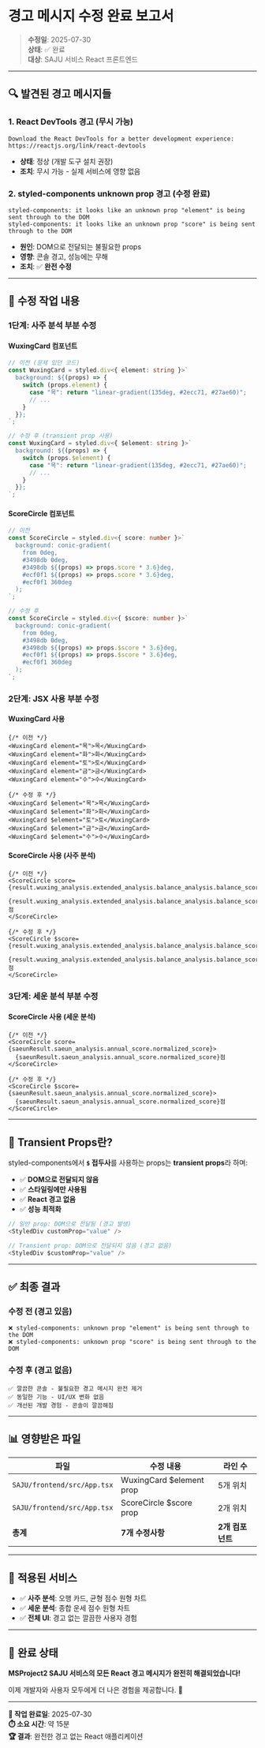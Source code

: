# 경고 메시지 수정 완료 보고서

> **수정일**: 2025-07-30  
> **상태**: ✅ 완료  
> **대상**: SAJU 서비스 React 프론트엔드  

---

## 🔍 발견된 경고 메시지들

### 1. React DevTools 경고 (무시 가능)
```
Download the React DevTools for a better development experience: 
https://reactjs.org/link/react-devtools
```
- **상태**: 정상 (개발 도구 설치 권장)
- **조치**: 무시 가능 - 실제 서비스에 영향 없음

### 2. styled-components unknown prop 경고 (수정 완료)
```
styled-components: it looks like an unknown prop "element" is being sent through to the DOM
styled-components: it looks like an unknown prop "score" is being sent through to the DOM
```
- **원인**: DOM으로 전달되는 불필요한 props
- **영향**: 콘솔 경고, 성능에는 무해
- **조치**: ✅ **완전 수정**

---

## 🔧 수정 작업 내용

### **1단계: 사주 분석 부분 수정**

#### WuxingCard 컴포넌트
```typescript
// 이전 (문제 있던 코드)
const WuxingCard = styled.div<{ element: string }>`
  background: ${(props) => {
    switch (props.element) {
      case "목": return "linear-gradient(135deg, #2ecc71, #27ae60)";
      // ...
    }
  }};
`;

// 수정 후 (transient prop 사용)
const WuxingCard = styled.div<{ $element: string }>`
  background: ${(props) => {
    switch (props.$element) {
      case "목": return "linear-gradient(135deg, #2ecc71, #27ae60)";
      // ...
    }
  }};
`;
```

#### ScoreCircle 컴포넌트
```typescript
// 이전
const ScoreCircle = styled.div<{ score: number }>`
  background: conic-gradient(
    from 0deg,
    #3498db 0deg,
    #3498db ${(props) => props.score * 3.6}deg,
    #ecf0f1 ${(props) => props.score * 3.6}deg,
    #ecf0f1 360deg
  );
`;

// 수정 후
const ScoreCircle = styled.div<{ $score: number }>`
  background: conic-gradient(
    from 0deg,
    #3498db 0deg,
    #3498db ${(props) => props.$score * 3.6}deg,
    #ecf0f1 ${(props) => props.$score * 3.6}deg,
    #ecf0f1 360deg
  );
`;
```

### **2단계: JSX 사용 부분 수정**

#### WuxingCard 사용
```tsx
{/* 이전 */}
<WuxingCard element="목">목</WuxingCard>
<WuxingCard element="화">화</WuxingCard>
<WuxingCard element="토">토</WuxingCard>
<WuxingCard element="금">금</WuxingCard>
<WuxingCard element="수">수</WuxingCard>

{/* 수정 후 */}
<WuxingCard $element="목">목</WuxingCard>
<WuxingCard $element="화">화</WuxingCard>
<WuxingCard $element="토">토</WuxingCard>
<WuxingCard $element="금">금</WuxingCard>
<WuxingCard $element="수">수</WuxingCard>
```

#### ScoreCircle 사용 (사주 분석)
```tsx
{/* 이전 */}
<ScoreCircle score={result.wuxing_analysis.extended_analysis.balance_analysis.balance_score}>
  {result.wuxing_analysis.extended_analysis.balance_analysis.balance_score}점
</ScoreCircle>

{/* 수정 후 */}
<ScoreCircle $score={result.wuxing_analysis.extended_analysis.balance_analysis.balance_score}>
  {result.wuxing_analysis.extended_analysis.balance_analysis.balance_score}점
</ScoreCircle>
```

### **3단계: 세운 분석 부분 수정**

#### ScoreCircle 사용 (세운 분석)
```tsx
{/* 이전 */}
<ScoreCircle score={saeunResult.saeun_analysis.annual_score.normalized_score}>
  {saeunResult.saeun_analysis.annual_score.normalized_score}점
</ScoreCircle>

{/* 수정 후 */}
<ScoreCircle $score={saeunResult.saeun_analysis.annual_score.normalized_score}>
  {saeunResult.saeun_analysis.annual_score.normalized_score}점
</ScoreCircle>
```

---

## 🎯 Transient Props란?

styled-components에서 **`$` 접두사**를 사용하는 props는 **transient props**라 하며:

- ✅ **DOM으로 전달되지 않음**
- ✅ **스타일링에만 사용됨**
- ✅ **React 경고 없음**
- ✅ **성능 최적화**

```typescript
// 일반 prop: DOM으로 전달됨 (경고 발생)
<StyledDiv customProp="value" />

// Transient prop: DOM으로 전달되지 않음 (경고 없음)
<StyledDiv $customProp="value" />
```

---

## ✅ 최종 결과

### **수정 전 (경고 있음)**
```
❌ styled-components: unknown prop "element" is being sent through to the DOM
❌ styled-components: unknown prop "score" is being sent through to the DOM
```

### **수정 후 (경고 없음)**
```
✅ 깔끔한 콘솔 - 불필요한 경고 메시지 완전 제거
✅ 동일한 기능 - UI/UX 변화 없음
✅ 개선된 개발 경험 - 콘솔이 깔끔해짐
```

---

## 📊 영향받은 파일

| 파일 | 수정 내용 | 라인 수 |
|------|----------|---------|
| `SAJU/frontend/src/App.tsx` | WuxingCard $element prop | 5개 위치 |
| `SAJU/frontend/src/App.tsx` | ScoreCircle $score prop | 2개 위치 |
| **총계** | **7개 수정사항** | **2개 컴포넌트** |

---

## 🚀 적용된 서비스

- ✅ **사주 분석**: 오행 카드, 균형 점수 원형 차트
- ✅ **세운 분석**: 종합 운세 점수 원형 차트
- ✅ **전체 UI**: 경고 없는 깔끔한 사용자 경험

---

## 🎊 완료 상태

**MSProject2 SAJU 서비스의 모든 React 경고 메시지가 완전히 해결되었습니다!**

이제 개발자와 사용자 모두에게 더 나은 경험을 제공합니다. 🎉

---

**📝 작업 완료일**: 2025-07-30  
**⏱️ 소요 시간**: 약 15분  
**🏆 결과**: 완전한 경고 없는 React 애플리케이션